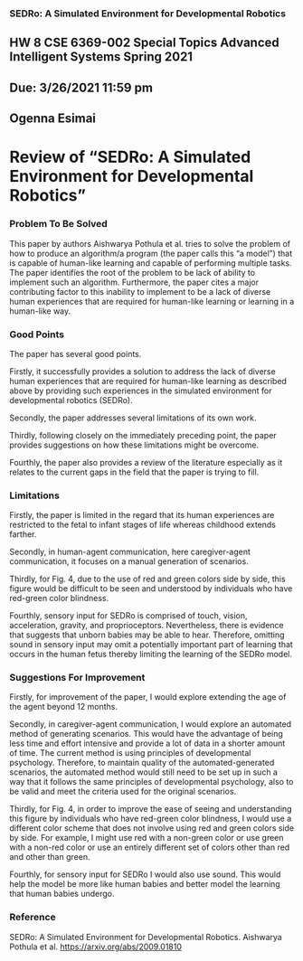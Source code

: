 ### SEDRo: A Simulated Environment for Developmental Robotics


## HW 8	CSE 6369-002 Special Topics Advanced Intelligent Systems Spring 2021  
## Due: 3/26/2021 11:59 pm
## Ogenna Esimai 

# Review of “SEDRo: A Simulated Environment for Developmental Robotics”
### Problem To Be Solved
This paper by authors Aishwarya Pothula et al. tries to solve the problem of how to produce an algorithm/a program (the paper calls this “a model”) that is capable of human-like learning and capable of performing multiple tasks. The paper identifies the root of the problem to be lack of ability to implement such an algorithm. Furthermore, the paper cites a major contributing factor to this inability to implement to be a lack of diverse human experiences that are required for human-like learning or learning in a human-like way.

### Good Points
The paper has several good points. 

Firstly, it successfully provides a solution to address the lack of diverse human experiences that are required for human-like learning as described above by providing such experiences in the simulated environment for developmental robotics (SEDRo). 

Secondly, the paper addresses several limitations of its own work.

Thirdly, following closely on the immediately preceding point, the paper provides suggestions on how these limitations might be overcome.

Fourthly, the paper also provides a review of the literature especially as it relates to the current gaps in the field that the paper is trying to fill.
 

 
### Limitations
Firstly, the paper is limited in the regard that its human experiences are restricted to the fetal to infant stages of life whereas childhood extends farther.

Secondly, in human-agent communication, here caregiver-agent communication, it focuses on a manual generation of scenarios.

Thirdly, for Fig. 4, due to the use of red and green colors side by side, this figure would be difficult to be seen and understood by individuals who have red-green color blindness.

Fourthly, sensory input for SEDRo is comprised of touch, vision, acceleration,
gravity, and proprioceptors. Nevertheless, there is evidence that suggests that unborn babies may be able to hear. Therefore, omitting sound in sensory input may omit a potentially important part of learning that occurs in the human fetus thereby limiting the learning of the SEDRo model.

### Suggestions For Improvement
Firstly, for improvement of the paper, I would explore extending the age of the agent beyond 12 months. 

Secondly, in caregiver-agent communication, I would explore an automated method of generating scenarios. This would have the advantage of being less time and effort intensive and provide a lot of data in a shorter amount of time. The current method is using principles of developmental psychology. Therefore, to maintain quality of the automated-generated scenarios, the automated method would still need to be set up in such a way that it follows the same principles of developmental psychology, also to be valid and meet the criteria used for the original scenarios.

Thirdly, for Fig. 4, in order to improve the ease of seeing and understanding this figure by individuals who have red-green color blindness, I would use a different color scheme that does not involve using red and green colors side by side. For example, I might use red with a non-green color or use green with a non-red color or use an entirely different set of colors other than red and other than green.

Fourthly, for sensory input for SEDRo I would also use sound. This would help the model be more like human babies and better model the learning that human babies undergo.

### Reference
SEDRo: A Simulated Environment for Developmental Robotics. Aishwarya Pothula et al. https://arxiv.org/abs/2009.01810



